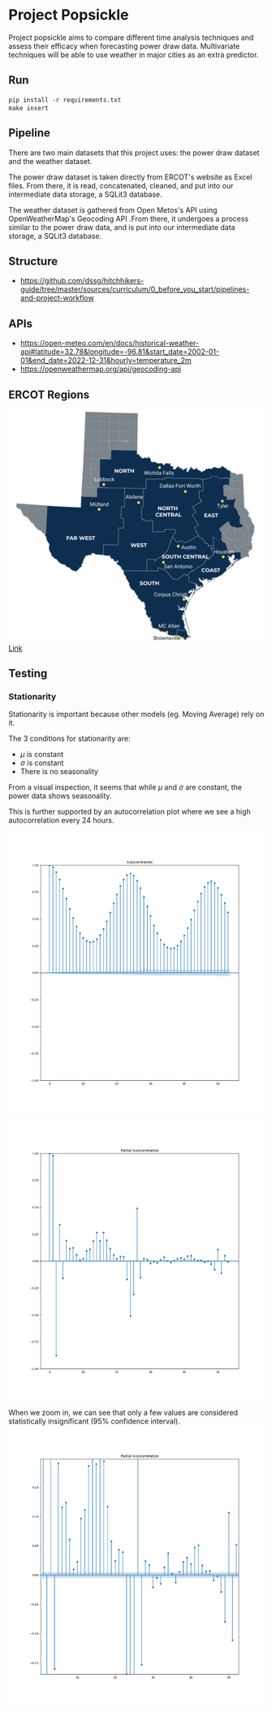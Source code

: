 # Project Popsickle
Project popsickle aims to compare different time analysis techniques and assess their efficacy when forecasting power draw data. Multivariate techniques will be able to use weather in major cities as an extra predictor.

## Run
```
pip install -r requirements.txt
make insert
```

## Pipeline
There are two main datasets that this project uses: the power draw dataset and the weather dataset.

The power draw dataset is taken directly from ERCOT's website as Excel files. From there, it is read, concatenated, cleaned, and put into our intermediate data storage, a SQLit3 database.

The weather dataset is gathered from Open Metos's API using OpenWeatherMap's Geocoding API .From there, it undergoes a process similar to the power draw data, and is put into our intermediate data storage, a SQLit3 database.

## Structure
 - https://github.com/dssg/hitchhikers-guide/tree/master/sources/curriculum/0_before_you_start/pipelines-and-project-workflow

## APIs
 - https://open-meteo.com/en/docs/historical-weather-api#latitude=32.78&longitude=-96.81&start_date=2002-01-01&end_date=2022-12-31&hourly=temperature_2m
 - https://openweathermap.org/api/geocoding-api

## ERCOT Regions

![ERCOT Weather Map](references/ERCOT-Maps_Weather.jpg)
[Link](https://www.ercot.com/files/assets/2022/12/13/ERCOT-Maps_Weather.jpg?)

## Testing
### Stationarity
Stationarity is important because other models (eg. Moving Average) rely on it. 

The 3 conditions for stationarity are:
 - $\mu$ is constant
 - $\sigma$ is constant
 - There is no seasonality

From a visual inspection, it seems that while $\mu$ and $\sigma$ are constant, the power data shows seasonality.

This is further supported by an autocorrelation plot where we see a high autocorrelation every 24 hours.

![Autocorrelation Plot](results/autocorrelation.png)

![Partial Autocorrelation Plot](results/pacf.png)

When we zoom in, we can see that only a few values are considered statistically insignificant (95% confidence interval).
![Partial Autocorrelation Plot (Zoomed in)](results/pacf_zoom.png)
